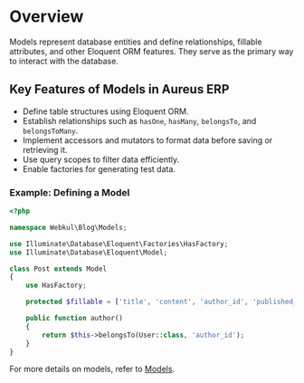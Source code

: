 # **Overview**

Models represent database entities and define relationships, fillable attributes, and other Eloquent ORM features. They serve as the primary way to interact with the database.

## **Key Features of Models in Aureus ERP**

- Define table structures using Eloquent ORM.
- Establish relationships such as `hasOne`, `hasMany`, `belongsTo`, and `belongsToMany`.
- Implement accessors and mutators to format data before saving or retrieving it.
- Use query scopes to filter data efficiently.
- Enable factories for generating test data.

### **Example: Defining a Model**

```php
<?php

namespace Webkul\Blog\Models;

use Illuminate\Database\Eloquent\Factories\HasFactory;
use Illuminate\Database\Eloquent\Model;

class Post extends Model
{
    use HasFactory;

    protected $fillable = ['title', 'content', 'author_id', 'published_at'];

    public function author()
    {
        return $this->belongsTo(User::class, 'author_id');
    }
}
```

For more details on models, refer to [Models](../getting-started/models.md).
